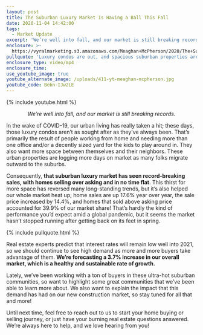 ```yaml
---
layout: post
title: The Suburban Luxury Market Is Having a Ball This Fall
date: 2020-11-04 14:42:00
tags:
  - Market Update
excerpt: 'We’re well into fall, and our market is still breaking records.'
enclosure: >-
  https://vyralmarketing.s3.amazonaws.com/Meaghan+McPherson/2020/The+Suburban+Luxury+Market+Is+Having+a+Ball+This+Fall.mp4
pullquote: 'Luxury condos are out, and spacious suburban properties are in.'
enclosure_type: video/mp4
enclosure_time:
use_youtube_image: true
youtube_alternate_image: /uploads/411-yt-meaghan-mcpherson.jpg
youtube_code: Bebn-IJw2LE
---
```


{% include youtube.html %}

<p style="text-align:center;"><em>We’re well into fall, and our market is still breaking records.</em></p>

In the wake of COVID-19, our urban living has really taken a hit; these days, those luxury condos aren’t as sought after as they’ve always been. That’s primarily the result of people working from home and needing more than one office and/or a decently sized yard for the kids to play around in. They also want more space between themselves and their neighbors. These urban properties are logging more days on market as many folks migrate outward to the suburbs.&nbsp;

Consequently, **that suburban luxury market has seen record-breaking sales, with homes selling over asking and in no time flat**. This thirst for more space has reversed many long-standing trends, but it’s also helped our whole market heat up; home sales are up 17.6% year over year, the sale price increased by 14.4%, and homes that sold above asking price accounted for 39.9% of our market share\! That’s hardly the kind of performance you’d expect amid a global pandemic, but it seems the market hasn’t stopped running after getting back on its feet in spring.&nbsp;

{% include pullquote.html %}

Real estate experts predict that interest rates will remain low well into 2021, so we should continue to see high demand as more and more buyers take advantage of them. **We’re forecasting a 3.7% increase in our overall market, which is a healthy and sustainable rate of growth.&nbsp;**

Lately, we’ve been working with a ton of buyers in these ultra-hot suburban communities, so want to highlight some great communities that we’ve been able to learn more about. We also want to explain the impact that this demand has had on our new construction market, so stay tuned for all that and more\!&nbsp;

Until next time, feel free to reach out to us to start your home buying or selling journey, or just have your burning real estate questions answered. We’re always here to help, and we love hearing from you\!

&nbsp;